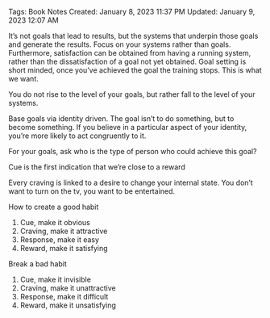 Tags: Book Notes
Created: January 8, 2023 11:37 PM
Updated: January 9, 2023 12:07 AM

It’s not goals that lead to results, but the systems that underpin those goals and generate the results. Focus on your systems rather than goals. Furthermore, satisfaction can be obtained from having a running system, rather than the dissatisfaction of a goal not yet obtained. Goal setting is short minded, once you’ve achieved the goal the training stops. This is what we want. 

You do not rise to the level of your goals, but rather fall to the level of your systems. 

Base goals via identity driven. The goal isn’t to do something, but to become something. If you believe in a particular aspect of your identity, you’re more likely to act congruently to it. 

For your goals, ask who is the type of person who could achieve this goal?

Cue is the first indication that we’re close to a reward

Every craving is linked to a desire to change your internal state. You don’t want to turn on the tv, you want to be entertained. 

How to create a good habit

1. Cue, make it obvious
2. Craving, make it attractive
3. Response, make it easy
4. Reward, make it satisfying

Break a bad habit

1. Cue, make it invisible
2. Craving, make it unattractive
3. Response, make it difficult
4. Reward, make it unsatisfying